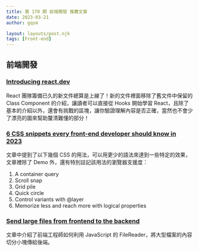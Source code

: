 ```yaml
---
title: 第 170 期 前端開發 推薦文章
date: 2023-03-21
author: gqsm

layout: layouts/post.njk
tags: [Front-end]
---
```


## 前端開發
<!-- summary -->

### [Introducing react.dev](https://react.dev/blog/2023/03/16/introducing-react-dev)

React 團隊籌備已久的新文件總算是上線了！新的文件裡面移除了舊文件中保留的 Class Component 的介紹，讓讀者可以直接從 Hooks 開始學習 React，且除了基本的介紹以外，還會有挑戰的區塊，讓你驗證理解內容是否正確，當然也不會少了漂亮的圖來幫助釐清難懂的部分！

<!-- summary -->

### [6 CSS snippets every front-end developer should know in 2023](https://web.dev/6-css-snippets-every-front-end-developer-should-know-in-2023/)

文章中提到了以下幾個 CSS 的用法，可以用更少的語法來達到一些特定的效果，文章裡除了 Demo 外，還有特別註記該用法的瀏覽器支援度：

1. A container query
2. Scroll snap
3. Grid pile
4. Quick circle
5. Control variants with @layer
6. Memorize less and reach more with logical properties


### [Send large files from frontend to the backend](https://hsnice16.medium.com/send-large-files-from-frontend-to-the-backend-2f5f2414cc7c)

文章中介紹了前端工程師如何利用 JavaScript 的 FileReader，將大型檔案的內容切分小塊傳給後端。
